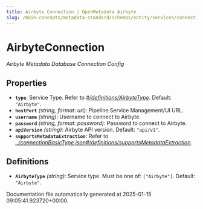 ```yaml
---
title: Airbyte Connection | OpenMetadata Airbyte
slug: /main-concepts/metadata-standard/schemas/entity/services/connections/pipeline/airbyteconnection
---
```


# AirbyteConnection

*Airbyte Metadata Database Connection Config*

## Properties

- **`type`**: Service Type. Refer to *[#/definitions/AirbyteType](#definitions/AirbyteType)*. Default: `"Airbyte"`.
- **`hostPort`** *(string, format: uri)*: Pipeline Service Management/UI URL.
- **`username`** *(string)*: Username to connect to Airbyte.
- **`password`** *(string, format: password)*: Password to connect to Airbyte.
- **`apiVersion`** *(string)*: Airbyte API version. Default: `"api/v1"`.
- **`supportsMetadataExtraction`**: Refer to *[../connectionBasicType.json#/definitions/supportsMetadataExtraction](#/connectionBasicType.json#/definitions/supportsMetadataExtraction)*.
## Definitions

- **`AirbyteType`** *(string)*: Service type. Must be one of: `["Airbyte"]`. Default: `"Airbyte"`.


Documentation file automatically generated at 2025-01-15 09:05:41.923720+00:00.
